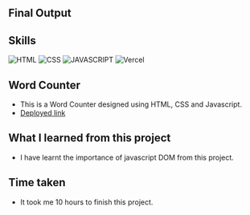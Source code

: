 ## Final Output

## Skills

![HTML](https://img.shields.io/badge/HTML5-E34F26?style=for-the-badge&logo=html5&logoColor=white)
![CSS](https://img.shields.io/badge/CSS3-1572B6?style=for-the-badge&logo=css3&logoColor=white)
![JAVASCRIPT](https://img.shields.io/badge/JavaScript-F7DF1E?style=for-the-badge&logo=javascript&logoColor=black)
![Vercel](https://img.shields.io/badge/Vercel-000000?style=for-the-badge&logo=vercel&logoColor=white)

## Word Counter

- This is a Word Counter designed using HTML, CSS and Javascript.
- [Deployed link](https://word-counter-robin.vercel.app/)

## What I learned from this project

- I have learnt the importance of javascript DOM from this project.

## Time taken

- It took me 10 hours to finish this project.
